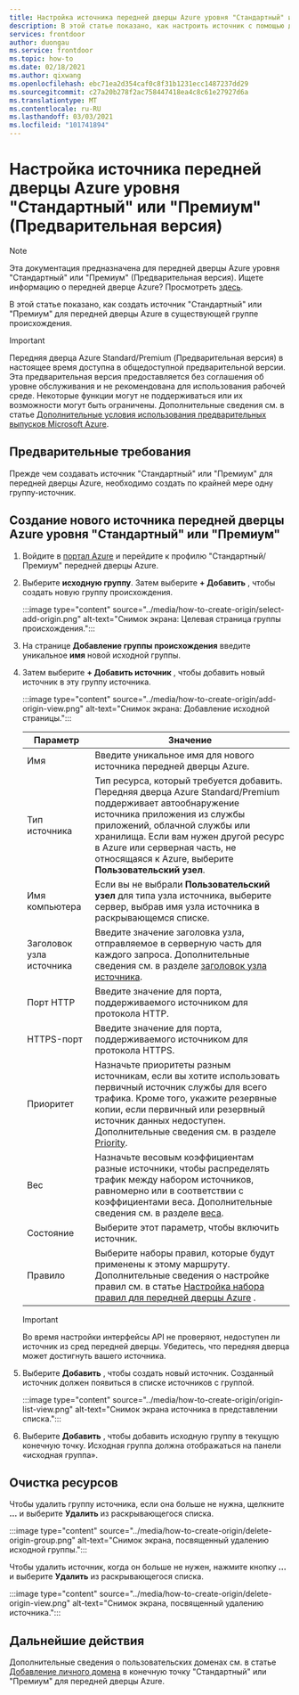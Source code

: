 ```yaml
---
title: Настройка источника передней дверцы Azure уровня "Стандартный" или "Премиум" (Предварительная версия)
description: В этой статье показано, как настроить источник с помощью диспетчера конечных точек.
services: frontdoor
author: duongau
ms.service: frontdoor
ms.topic: how-to
ms.date: 02/18/2021
ms.author: qixwang
ms.openlocfilehash: ebc71ea2d354caf0c8f31b1231ecc1487237dd29
ms.sourcegitcommit: c27a20b278f2ac758447418ea4c8c61e27927d6a
ms.translationtype: MT
ms.contentlocale: ru-RU
ms.lasthandoff: 03/03/2021
ms.locfileid: "101741894"
---
```

# <a name="set-up-an-azure-front-door-standardpremium-preview-origin"></a>Настройка источника передней дверцы Azure уровня "Стандартный" или "Премиум" (Предварительная версия)

> [!Note]
> Эта документация предназначена для передней дверцы Azure уровня "Стандартный" или "Премиум" (Предварительная версия). Ищете информацию о передней дверце Azure? Просмотреть [здесь](../front-door-overview.md).

В этой статье показано, как создать источник "Стандартный" или "Премиум" для передней дверцы Azure в существующей группе происхождения. 

> [!IMPORTANT]
> Передняя дверца Azure Standard/Premium (Предварительная версия) в настоящее время доступна в общедоступной предварительной версии.
> Эта предварительная версия предоставляется без соглашения об уровне обслуживания и не рекомендована для использования рабочей среде. Некоторые функции могут не поддерживаться или их возможности могут быть ограничены.
> Дополнительные сведения см. в статье [Дополнительные условия использования предварительных выпусков Microsoft Azure](https://azure.microsoft.com/support/legal/preview-supplemental-terms/).

## <a name="prerequisites"></a>Предварительные требования

Прежде чем создавать источник "Стандартный" или "Премиум" для передней дверцы Azure, необходимо создать по крайней мере одну группу-источник.

## <a name="create-a-new-azure-front-door-standardpremium-origin"></a>Создание нового источника передней дверцы Azure уровня "Стандартный" или "Премиум"

1. Войдите в [портал Azure](https://portal.azure.com) и перейдите к профилю "Стандартный/Премиум" передней дверцы Azure.

1. Выберите **исходную группу**. Затем выберите **+ Добавить** , чтобы создать новую группу происхождения.
   
    :::image type="content" source="../media/how-to-create-origin/select-add-origin.png" alt-text="Снимок экрана: Целевая страница группы происхождения.":::

1. На странице **Добавление группы происхождения** введите уникальное **имя** новой исходной группы.

1. Затем выберите **+ Добавить источник** , чтобы добавить новый источник в эту группу источника. 

    :::image type="content" source="../media/how-to-create-origin/add-origin-view.png" alt-text="Снимок экрана: Добавление исходной страницы.":::
  
    | Параметр | Значение |
    | --- | --- |
    | Имя | Введите уникальное имя для нового источника передней дверцы Azure. |   
    | Тип источника | Тип ресурса, который требуется добавить. Передняя дверца Azure Standard/Premium поддерживает автообнаружение источника приложения из службы приложений, облачной службы или хранилища. Если вам нужен другой ресурс в Azure или серверная часть, не относящаяся к Azure, выберите **Пользовательский узел**. |
    | Имя компьютера  | Если вы не выбрали **Пользовательский узел** для типа узла источника, выберите сервер, выбрав имя узла источника в раскрывающемся списке. |
    | Заголовок узла источника | Введите значение заголовка узла, отправляемое в серверную часть для каждого запроса. Дополнительные сведения см. в разделе [заголовок узла источника](concept-origin.md#hostheader). |
    | Порт HTTP | Введите значение для порта, поддерживаемого источником для протокола HTTP. |
    | HTTPS-порт | Введите значение для порта, поддерживаемого источником для протокола HTTPS. |
    | Приоритет | Назначьте приоритеты разным источникам, если вы хотите использовать первичный источник службы для всего трафика. Кроме того, укажите резервные копии, если первичный или резервный источник данных недоступен. Дополнительные сведения см. в разделе [Priority](concept-origin.md#priority). |
    | Вес | Назначьте весовым коэффициентам разные источники, чтобы распределять трафик между набором источников, равномерно или в соответствии с коэффициентами веса. Дополнительные сведения см. в разделе [веса](concept-origin.md#weighted). |
    | Состояние | Выберите этот параметр, чтобы включить источник. |
    | Правило | Выберите наборы правил, которые будут применены к этому маршруту. Дополнительные сведения о настройке правил см. в статье [Настройка набора правил для передней дверцы Azure](how-to-configure-rule-set.md) . | 

    > [!IMPORTANT]
    > Во время настройки интерфейсы API не проверяют, недоступен ли источник из сред передней дверцы. Убедитесь, что передняя дверца может достигнуть вашего источника.

1. Выберите **Добавить** , чтобы создать новый источник. Созданный источник должен появиться в списке источников с группой.
  
    :::image type="content" source="../media/how-to-create-origin/origin-list-view.png" alt-text="Снимок экрана источника в представлении списка.":::

1. Выберите **Добавить** , чтобы добавить исходную группу в текущую конечную точку. Исходная группа должна отображаться на панели «исходная группа».

## <a name="clean-up-resources"></a>Очистка ресурсов
Чтобы удалить группу источника, если она больше не нужна, щелкните **...** и выберите **Удалить** из раскрывающегося списка.

:::image type="content" source="../media/how-to-create-origin/delete-origin-group.png" alt-text="Снимок экрана, посвященный удалению исходной группы.":::

Чтобы удалить источник, когда он больше не нужен, нажмите кнопку **...** и выберите **Удалить** из раскрывающегося списка. 

:::image type="content" source="../media/how-to-create-origin/delete-origin-view.png" alt-text="Снимок экрана, посвященный удалению источника.":::

## <a name="next-steps"></a>Дальнейшие действия

Дополнительные сведения о пользовательских доменах см. в статье [Добавление личного домена](how-to-add-custom-domain.md) в конечную точку "Стандартный" или "Премиум" для передней дверцы Azure.
